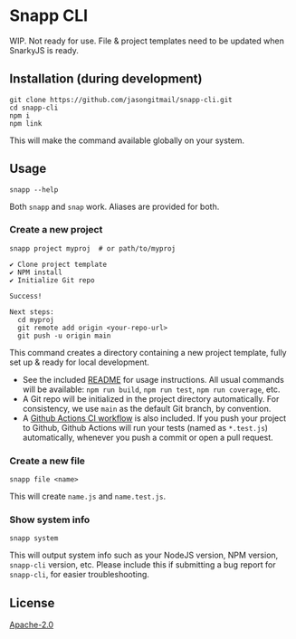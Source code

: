# Snapp CLI

WIP. Not ready for use. File & project templates need to be updated when
SnarkyJS is ready.

## Installation (during development)

    git clone https://github.com/jasongitmail/snapp-cli.git
    cd snapp-cli
    npm i
    npm link

This will make the command available globally on your system.

## Usage

    snapp --help

Both `snapp` and `snap` work. Aliases are provided for both.

### Create a new project

    snapp project myproj  # or path/to/myproj

    ✔ Clone project template
    ✔ NPM install
    ✔ Initialize Git repo

    Success!

    Next steps:
      cd myproj
      git remote add origin <your-repo-url>
      git push -u origin main

This command creates a directory containing a new project template, fully set up
& ready for local development.

- See the included [README](templates/project/README.md) for usage instructions.
  All usual commands will be available: `npm run build`, `npm run test`,
  `npm run coverage`, etc.
- A Git repo will be initialized in the
  project directory automatically. For consistency, we use `main` as the default
  Git branch, by convention.
- A [Github Actions CI workflow](templates/project/.github/workflows/ci.yml) is
  also included. If you push your project to Github, Github Actions will run
  your tests (named as `*.test.js`) automatically, whenever you push a commit or
  open a pull request.

### Create a new file

    snapp file <name>

This will create `name.js` and `name.test.js`.

### Show system info

    snapp system

This will output system info such as your NodeJS version, NPM version,
`snapp-cli` version, etc. Please include this if submitting a bug report for
`snapp-cli`, for easier troubleshooting.

## License

[Apache-2.0](LICENSE)
